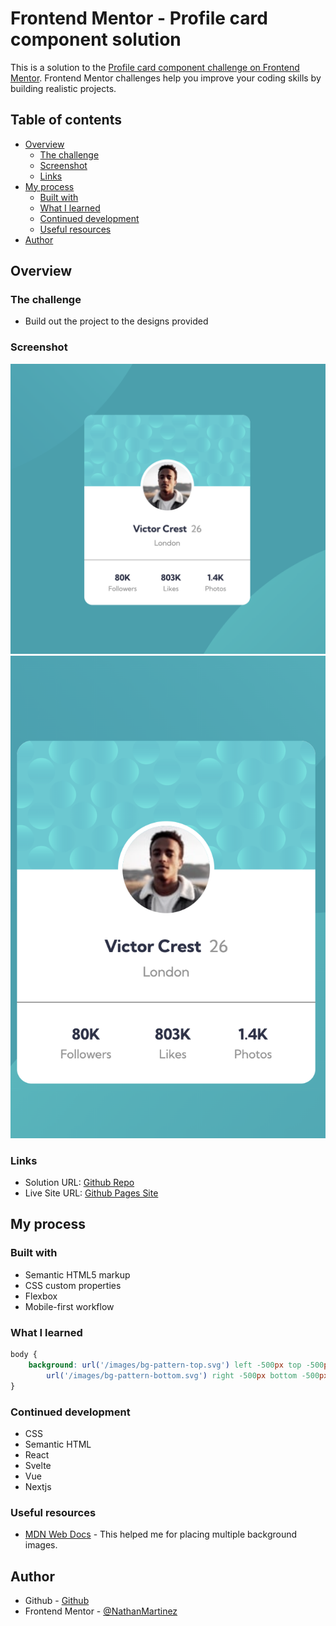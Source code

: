 # Frontend Mentor - Profile card component solution

This is a solution to the [Profile card component challenge on Frontend Mentor](https://www.frontendmentor.io/challenges/profile-card-component-cfArpWshJ). Frontend Mentor challenges help you improve your coding skills by building realistic projects.

## Table of contents

- [Overview](#overview)
  - [The challenge](#the-challenge)
  - [Screenshot](#screenshot)
  - [Links](#links)
- [My process](#my-process)
  - [Built with](#built-with)
  - [What I learned](#what-i-learned)
  - [Continued development](#continued-development)
  - [Useful resources](#useful-resources)
- [Author](#author)

## Overview

### The challenge

- Build out the project to the designs provided

### Screenshot

![Desktop](/images/Screen%20Shot%202023-01-20%20at%2012.27.19%20PM.png)
![Mobile](/images/Screen%20Shot%202023-01-20%20at%2012.28.29%20PM.png)

### Links

- Solution URL: [Github Repo](https://github.com/NathanMartinez/fm_profile_card_component)
- Live Site URL: [Github Pages Site](https://nathanmartinez.github.io/fm_profile_card_component/)

## My process

### Built with

- Semantic HTML5 markup
- CSS custom properties
- Flexbox
- Mobile-first workflow

### What I learned

```css
body {
	background: url('/images/bg-pattern-top.svg') left -500px top -500px no-repeat,
		url('/images/bg-pattern-bottom.svg') right -500px bottom -500px no-repeat;
}
```

### Continued development

- CSS
- Semantic HTML
- React
- Svelte
- Vue
- Nextjs

### Useful resources

- [MDN Web Docs](https://developer.mozilla.org/en-US/docs/Web/CSS/background) - This helped me for placing multiple background images.

## Author

- Github - [Github](https://github.com/NathanMartinez)
- Frontend Mentor - [@NathanMartinez](https://www.frontendmentor.io/profile/NathanMartinez)
